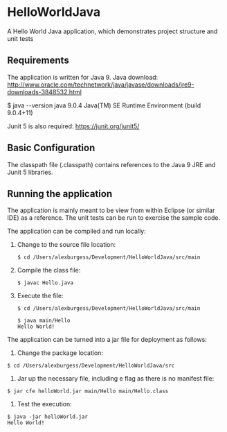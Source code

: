 # HelloWorldJava
A Hello World Java application, which demonstrates project structure and unit tests

## Requirements
The application is written for Java 9.  Java download: http://www.oracle.com/technetwork/java/javase/downloads/jre9-downloads-3848532.html

$ java --version
java 9.0.4
Java(TM) SE Runtime Environment (build 9.0.4+11)

Junit 5 is also required: https://junit.org/junit5/

## Basic Configuration
The classpath file (.classpath) contains references to the Java 9 JRE and Junit 5 libraries.

## Running the application
The application is mainly meant to be view from within Eclipse (or similar IDE) as a reference.  The unit tests can be run to exercise the sample code.

The application can be compiled and run locally:
1. Change to the source file location: 
    ```
    $ cd /Users/alexburgess/Development/HelloWorldJava/src/main
    ```
1. Compile the class file:
    ```
    $ javac Hello.java
    ```
1. Execute the file:
    ```
    $ cd /Users/alexburgess/Development/HelloWorldJava/src/main
    
    $ java main/Hello
    Hello World!
    ```

The application can be turned into a jar file for deployment as follows:
1. Change the package location:
```
$ cd /Users/alexburgess/Development/HelloWorldJava/src
```
1. Jar up the necessary file, including e flag as there is no manifest file:
```
$ jar cfe helloWorld.jar main/Hello main/Hello.class 
```
1. Test the execution:
```
$ java -jar helloWorld.jar 
Hello World!
```
